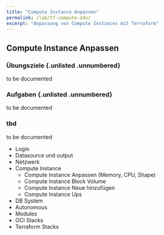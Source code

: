 ```yaml
---
title: "Compute Instance Anpassen"
permalink: /lab/tf-compute-adv/
excerpt: "Anpassung von Compute Instances mit Terraform"
---
```

<!-- markdownlint-disable MD013 -->
<!-- markdownlint-disable MD025 -->
<!-- markdownlint-disable MD033 -->
<!-- markdownlint-disable MD041 -->
## Compute Instance Anpassen

### Übungsziele {.unlisted .unnumbered}

to be documented

### Aufgaben {.unlisted .unnumbered}

to be documented

### tbd

to be documented

- Login
- Datasource und output
- Netzwerk
- Compute Instance
  - Compute Instance Anpassen (Memory, CPU, Shape)
  - Compute Instance Block Volume
  - Compute Instance Neue hinzufügen
  - Compute Instance Ups
- DB System
- Autonomous
- Modules
- OCI Stacks
- Terraform Stacks
